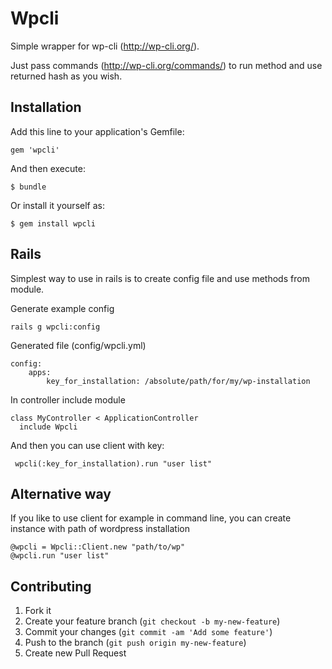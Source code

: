 # Wpcli

Simple wrapper for wp-cli (http://wp-cli.org/).

Just pass commands (http://wp-cli.org/commands/) to run method and use returned hash as you wish.

## Installation

Add this line to your application's Gemfile:

    gem 'wpcli'

And then execute:

    $ bundle

Or install it yourself as:

    $ gem install wpcli

## Rails

Simplest way to use in rails is to create config file and use methods from module.

Generate example config

    rails g wpcli:config

Generated file (config/wpcli.yml)

    config:
        apps:
            key_for_installation: /absolute/path/for/my/wp-installation
In controller include module

    class MyController < ApplicationController
      include Wpcli

And then you can use client with key:

     wpcli(:key_for_installation).run "user list"

## Alternative way

If you like to use client for example in command line, you can create instance with path of wordpress installation

    @wpcli = Wpcli::Client.new "path/to/wp"
    @wpcli.run "user list"

## Contributing

1. Fork it
2. Create your feature branch (`git checkout -b my-new-feature`)
3. Commit your changes (`git commit -am 'Add some feature'`)
4. Push to the branch (`git push origin my-new-feature`)
5. Create new Pull Request
